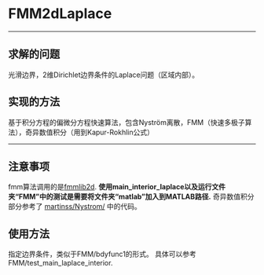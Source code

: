 # FMM2dLaplace

---

## 求解的问题

光滑边界，2维Dirichlet边界条件的Laplace问题（区域内部）。

## 实现的方法

基于积分方程的偏微分方程快速算法，包含Nyström离散，FMM（快速多极子算法），奇异数值积分（用到Kapur-Rokhlin公式）

---

## 注意事项

fmm算法调用的是[fmmlib2d](https://github.com/zgimbutas/fmmlib2d).
**使用main_interior_laplace以及运行文件夹“FMM”中的测试是需要将文件夹“matlab”加入到MATLAB路径.**
奇异数值积分部分参考了 [martinss/Nystrom/](https://amath.colorado.edu/faculty/martinss/Nystrom/) 中的代码。

## 使用方法
指定边界条件，类似于FMM/bdyfunc1的形式。
具体可以参考FMM/test_main_laplace_interior.
